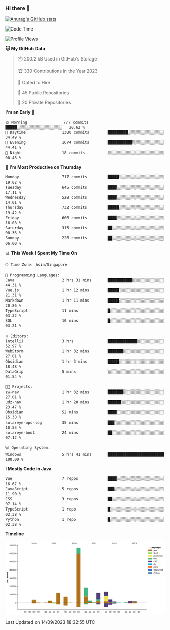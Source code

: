 ### Hi there 👋

[![Anurag's GitHub stats](https://github-readme-stats.vercel.app/api?username=xiumu2017&show_icons=true&theme=radical)](https://github.com/anuraghazra/github-readme-stats)

<!--
**xiumu2017/xiumu2017** is a ✨ _special_ ✨ repository because its `README.md` (this file) appears on your GitHub profile.

Here are some ideas to get you started:

- 🔭 I’m currently working on ...
- 🌱 I’m currently learning ...
- 👯 I’m looking to collaborate on ...
- 🤔 I’m looking for help with ...
- 💬 Ask me about ...
- 📫 How to reach me: ...
- 😄 Pronouns: ...
- ⚡ Fun fact: ...
-->

<!--START_SECTION:waka-->
![Code Time](http://img.shields.io/badge/Code%20Time-1%2C690%20hrs%2012%20mins-blue)

![Profile Views](http://img.shields.io/badge/Profile%20Views-0-blue)

**🐱 My GitHub Data** 

> 📦 200.2 kB Used in GitHub's Storage 
 > 
> 🏆 330 Contributions in the Year 2023
 > 
> 💼 Opted to Hire
 > 
> 📜 45 Public Repositories 
 > 
> 🔑 20 Private Repositories 
 > 
**I'm an Early 🐤** 

```text
🌞 Morning                777 commits         █████░░░░░░░░░░░░░░░░░░░░   20.62 % 
🌆 Daytime                1300 commits        █████████░░░░░░░░░░░░░░░░   34.49 % 
🌃 Evening                1674 commits        ███████████░░░░░░░░░░░░░░   44.41 % 
🌙 Night                  18 commits          ░░░░░░░░░░░░░░░░░░░░░░░░░   00.48 % 
```
📅 **I'm Most Productive on Thursday** 

```text
Monday                   717 commits         █████░░░░░░░░░░░░░░░░░░░░   19.02 % 
Tuesday                  645 commits         ████░░░░░░░░░░░░░░░░░░░░░   17.11 % 
Wednesday                528 commits         ████░░░░░░░░░░░░░░░░░░░░░   14.01 % 
Thursday                 732 commits         █████░░░░░░░░░░░░░░░░░░░░   19.42 % 
Friday                   606 commits         ████░░░░░░░░░░░░░░░░░░░░░   16.08 % 
Saturday                 315 commits         ██░░░░░░░░░░░░░░░░░░░░░░░   08.36 % 
Sunday                   226 commits         ██░░░░░░░░░░░░░░░░░░░░░░░   06.00 % 
```


📊 **This Week I Spent My Time On** 

```text
🕑︎ Time Zone: Asia/Singapore

💬 Programming Languages: 
Java                     2 hrs 31 mins       ███████████░░░░░░░░░░░░░░   44.31 % 
Vue.js                   1 hr 12 mins        █████░░░░░░░░░░░░░░░░░░░░   21.31 % 
Markdown                 1 hr 11 mins        █████░░░░░░░░░░░░░░░░░░░░   20.86 % 
TypeScript               11 mins             █░░░░░░░░░░░░░░░░░░░░░░░░   03.32 % 
SQL                      10 mins             █░░░░░░░░░░░░░░░░░░░░░░░░   03.21 % 

🔥 Editors: 
IntelliJ                 3 hrs               █████████████░░░░░░░░░░░░   52.97 % 
WebStorm                 1 hr 32 mins        ███████░░░░░░░░░░░░░░░░░░   27.01 % 
Obsidian                 1 hr 3 mins         █████░░░░░░░░░░░░░░░░░░░░   18.48 % 
DataGrip                 5 mins              ░░░░░░░░░░░░░░░░░░░░░░░░░   01.54 % 

🐱‍💻 Projects: 
zw-nav                   1 hr 32 mins        ███████░░░░░░░░░░░░░░░░░░   27.01 % 
udz-nav                  1 hr 20 mins        ██████░░░░░░░░░░░░░░░░░░░   23.47 % 
Obsidian                 52 mins             ████░░░░░░░░░░░░░░░░░░░░░   15.38 % 
solareye-ops-log         35 mins             ███░░░░░░░░░░░░░░░░░░░░░░   10.53 % 
solareye-boot            24 mins             ██░░░░░░░░░░░░░░░░░░░░░░░   07.12 % 

💻 Operating System: 
Windows                  5 hrs 41 mins       █████████████████████████   100.00 % 
```

**I Mostly Code in Java** 

```text
Vue                      7 repos             ████░░░░░░░░░░░░░░░░░░░░░   16.67 % 
JavaScript               5 repos             ███░░░░░░░░░░░░░░░░░░░░░░   11.90 % 
CSS                      3 repos             ██░░░░░░░░░░░░░░░░░░░░░░░   07.14 % 
TypeScript               1 repo              █░░░░░░░░░░░░░░░░░░░░░░░░   02.38 % 
Python                   1 repo              █░░░░░░░░░░░░░░░░░░░░░░░░   02.38 % 
```



**Timeline**

![Lines of Code chart](https://raw.githubusercontent.com/xiumu2017/xiumu2017/main/assets/bar_graph.png)


 Last Updated on 14/09/2023 18:32:55 UTC
<!--END_SECTION:waka-->
